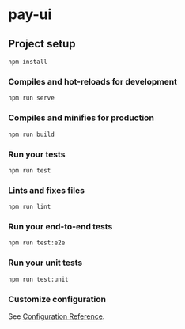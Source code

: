 # pay-ui

## Project setup

```npm
npm install
```

### Compiles and hot-reloads for development

```npm
npm run serve
```

### Compiles and minifies for production

```npm
npm run build
```

### Run your tests

```npm
npm run test
```

### Lints and fixes files

```npm
npm run lint
```

### Run your end-to-end tests

```npm
npm run test:e2e
```

### Run your unit tests

```npm
npm run test:unit
```

### Customize configuration

See [Configuration Reference](https://cli.vuejs.org/config/).

